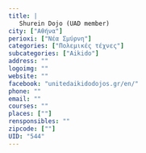 ```yaml
---
title: |
   Shurein Dojo (UAD member)
city: ["Αθήνα"]
perioxi: ["Nέα Σμύρνη"]
categories: ["Πολεμικές τέχνες"]
subcategories: ["Aikido"]
address: ""
logoimg: ""
website: ""
facebook: "unitedaikidodojos.gr/en/"
phone: ""
email: ""
courses: ""
places: [""]
rensponsibles: ""
zipcode: [""]
UID: "544"
---
```





